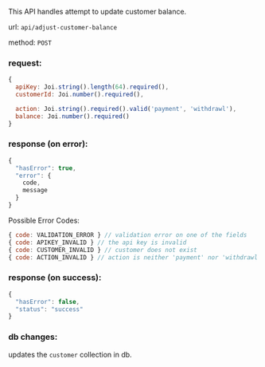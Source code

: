 This API handles attempt to update customer balance.

url: `api/adjust-customer-balance`

method: `POST`

### request: 
```js
{
  apiKey: Joi.string().length(64).required(),
  customerId: Joi.number().required(),

  action: Joi.string().required().valid('payment', 'withdrawl'), 
  balance: Joi.number().required()
}
```

### response (on error):
```js
{
  "hasError": true,
  "error": {
    code,
    message
  }
}
```

Possible Error Codes:
```js
{ code: VALIDATION_ERROR } // validation error on one of the fields
{ code: APIKEY_INVALID } // the api key is invalid
{ code: CUSTOMER_INVALID } // customer does not exist
{ code: ACTION_INVALID } // action is neither 'payment' nor 'withdrawl'
```

### response (on success):
```js
{
  "hasError": false,
  "status": "success"
}
```

### db changes:
updates the `customer` collection in db.